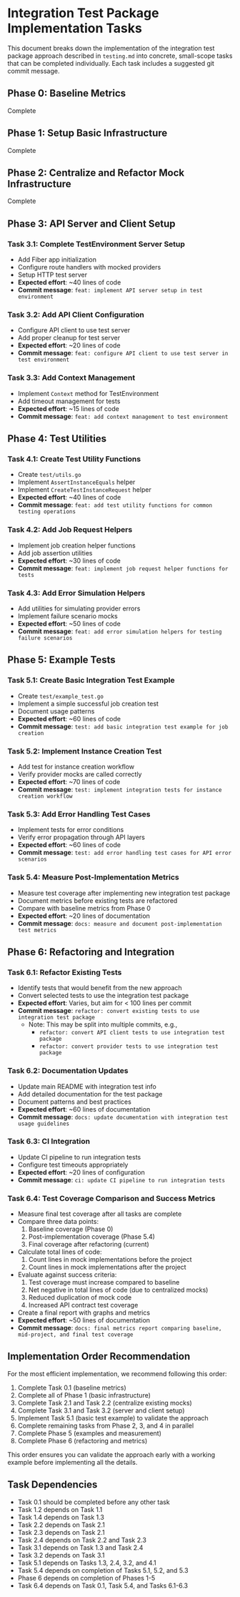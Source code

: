 # Integration Test Package Implementation Tasks

This document breaks down the implementation of the integration test package approach described in `testing.md` into concrete, small-scope tasks that can be completed individually. Each task includes a suggested git commit message.

## Phase 0: Baseline Metrics

Complete 

## Phase 1: Setup Basic Infrastructure

Complete 

## Phase 2: Centralize and Refactor Mock Infrastructure

Complete

## Phase 3: API Server and Client Setup

### Task 3.1: Complete TestEnvironment Server Setup
- Add Fiber app initialization
- Configure route handlers with mocked providers
- Setup HTTP test server
- **Expected effort**: ~40 lines of code
- **Commit message**: `feat: implement API server setup in test environment`

### Task 3.2: Add API Client Configuration
- Configure API client to use test server
- Add proper cleanup for test server
- **Expected effort**: ~20 lines of code
- **Commit message**: `feat: configure API client to use test server in test environment`

### Task 3.3: Add Context Management
- Implement `Context` method for TestEnvironment
- Add timeout management for tests
- **Expected effort**: ~15 lines of code
- **Commit message**: `feat: add context management to test environment`

## Phase 4: Test Utilities

### Task 4.1: Create Test Utility Functions
- Create `test/utils.go`
- Implement `AssertInstanceEquals` helper
- Implement `CreateTestInstanceRequest` helper
- **Expected effort**: ~40 lines of code
- **Commit message**: `feat: add test utility functions for common testing operations`

### Task 4.2: Add Job Request Helpers
- Implement job creation helper functions
- Add job assertion utilities
- **Expected effort**: ~30 lines of code
- **Commit message**: `feat: implement job request helper functions for tests`

### Task 4.3: Add Error Simulation Helpers
- Add utilities for simulating provider errors
- Implement failure scenario mocks
- **Expected effort**: ~50 lines of code
- **Commit message**: `feat: add error simulation helpers for testing failure scenarios`

## Phase 5: Example Tests

### Task 5.1: Create Basic Integration Test Example
- Create `test/example_test.go`
- Implement a simple successful job creation test
- Document usage patterns
- **Expected effort**: ~60 lines of code
- **Commit message**: `test: add basic integration test example for job creation`

### Task 5.2: Implement Instance Creation Test
- Add test for instance creation workflow
- Verify provider mocks are called correctly
- **Expected effort**: ~70 lines of code
- **Commit message**: `test: implement integration tests for instance creation workflow`

### Task 5.3: Add Error Handling Test Cases
- Implement tests for error conditions
- Verify error propagation through API layers
- **Expected effort**: ~60 lines of code
- **Commit message**: `test: add error handling test cases for API error scenarios`

### Task 5.4: Measure Post-Implementation Metrics
- Measure test coverage after implementing new integration test package
- Document metrics before existing tests are refactored
- Compare with baseline metrics from Phase 0
- **Expected effort**: ~20 lines of documentation
- **Commit message**: `docs: measure and document post-implementation test metrics`

## Phase 6: Refactoring and Integration

### Task 6.1: Refactor Existing Tests
- Identify tests that would benefit from the new approach
- Convert selected tests to use the integration test package
- **Expected effort**: Varies, but aim for < 100 lines per commit
- **Commit message**: `refactor: convert existing tests to use integration test package`
  - Note: This may be split into multiple commits, e.g.,
    - `refactor: convert API client tests to use integration test package`
    - `refactor: convert provider tests to use integration test package`

### Task 6.2: Documentation Updates
- Update main README with integration test info
- Add detailed documentation for the test package
- Document patterns and best practices
- **Expected effort**: ~60 lines of documentation
- **Commit message**: `docs: update documentation with integration test usage guidelines`

### Task 6.3: CI Integration
- Update CI pipeline to run integration tests
- Configure test timeouts appropriately
- **Expected effort**: ~20 lines of configuration
- **Commit message**: `ci: update CI pipeline to run integration tests`

### Task 6.4: Test Coverage Comparison and Success Metrics
- Measure final test coverage after all tasks are complete
- Compare three data points:
  1. Baseline coverage (Phase 0)
  2. Post-implementation coverage (Phase 5.4)
  3. Final coverage after refactoring (current)
- Calculate total lines of code:
  1. Count lines in mock implementations before the project
  2. Count lines in mock implementations after the project
- Evaluate against success criteria:
  1. Test coverage must increase compared to baseline
  2. Net negative in total lines of code (due to centralized mocks)
  3. Reduced duplication of mock code
  4. Increased API contract test coverage
- Create a final report with graphs and metrics
- **Expected effort**: ~50 lines of documentation
- **Commit message**: `docs: final metrics report comparing baseline, mid-project, and final test coverage`

## Implementation Order Recommendation

For the most efficient implementation, we recommend following this order:

1. Complete Task 0.1 (baseline metrics)
2. Complete all of Phase 1 (basic infrastructure)
3. Complete Task 2.1 and Task 2.2 (centralize existing mocks)
4. Complete Task 3.1 and Task 3.2 (server and client setup)
5. Implement Task 5.1 (basic test example) to validate the approach
6. Complete remaining tasks from Phase 2, 3, and 4 in parallel
7. Complete Phase 5 (examples and measurement)
8. Complete Phase 6 (refactoring and metrics)

This order ensures you can validate the approach early with a working example before implementing all the details.

## Task Dependencies

- Task 0.1 should be completed before any other task
- Task 1.2 depends on Task 1.1
- Task 1.4 depends on Task 1.3
- Task 2.2 depends on Task 2.1
- Task 2.3 depends on Task 2.1
- Task 2.4 depends on Task 2.2 and Task 2.3
- Task 3.1 depends on Task 1.3 and Task 2.4
- Task 3.2 depends on Task 3.1
- Task 5.1 depends on Tasks 1.3, 2.4, 3.2, and 4.1
- Task 5.4 depends on completion of Tasks 5.1, 5.2, and 5.3
- Phase 6 depends on completion of Phases 1-5
- Task 6.4 depends on Task 0.1, Task 5.4, and Tasks 6.1-6.3 